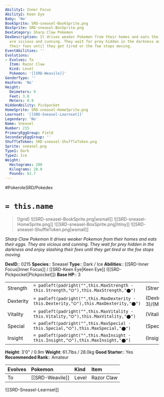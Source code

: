 ```yaml
---
Ability1: Inner Focus
Ability2: Keen Eye
Baby: 'No'
BookSprite: SRD-sneasel-BookSprite.png
BoxSprite: SRD-sneasel-BoxSprite.png
DexCategory: Sharp Claw Pokemon
DexDescription: It drives weaker Pokemon from their homes and eats their eggs. They
  are vicious and cunning. They wait for prey hidden in the darkness and enjoy slashing
  their foes until they get tired or the foe stops moving.
EventAbilities: ''
Evolutions:
- Evolves: To
  Item: Razor Claw
  Kind: Level
  Pokemon: '[[SRD-Weavile]]'
GenderType: ''
HasForm: 'No'
Height:
  Deimeters: 9
  Feet: 3.0
  Meters: 0.9
HiddenAbility: Pickpocket
HomeSprite: SRD-sneasel-HomeSprite.png
Learnset: '[[SRD-Sneasel-Learnset]]'
Legendary: 'No'
Name: Sneasel
Number: 215
PrimaryEggGroup: Field
SecondaryEggGroup: ''
ShuffleToken: SRD-sneasel-ShuffleToken.png
Sprite: sneasel.png
Type1: Dark
Type2: Ice
Weight:
  Hectograms: 280
  Kilograms: 28.0
  Pounds: 61.7
---
```


#PokeroleSRD/Pokedex

# `= this.name`

> [!grid]
> ![[SRD-sneasel-BookSprite.png|wsmall]]
> ![[SRD-sneasel-HomeSprite.png]]
> ![[SRD-sneasel-BoxSprite.png|htiny]]
> ![[SRD-sneasel-ShuffleToken.png|wsmall]]


*Sharp Claw Pokemon*
*It drives weaker Pokemon from their homes and eats their eggs. They are vicious and cunning. They wait for prey hidden in the darkness and enjoy slashing their foes until they get tired or the foe stops moving.*

**DexID**:: 0215
**Species**:: Sneasel
**Type**:: Dark / Ice
**Abilities**:: [[SRD-Inner Focus|Inner Focus]] / [[SRD-Keen Eye|Keen Eye]] ([[SRD-Pickpocket|Pickpocket]])
**Base HP**:: 3

|           |                                                                                        |                                          |
| --------- | -------------------------------------------------------------------------------------- | ---------------------------------------- |
| Strength  | `= padleft(padright("",this.MaxStrength - this.Strength,"⭘"),this.MaxStrength,"⬤")`    | (Strength::3)/(MaxStrength::6)   |
| Dexterity | `= padleft(padright("",this.MaxDexterity - this.Dexterity,"⭘"),this.MaxDexterity,"⬤")` | (Dexterity:: 3)/(MaxDexterity::6) |
| Vitality  | `= padleft(padright("",this.MaxVitality - this.Vitality,"⭘"),this.MaxVitality,"⬤")`    | (Vitality::2)/(MaxVitality::4)   |
| Special   | `= padleft(padright("",this.MaxSpecial - this.Special,"⭘"),this.MaxSpecial,"⬤")`       | (Special::1)/(MaxSpecial::3)     |
| Insight   | `= padleft(padright("",this.MaxInsight - this.Insight,"⭘"),this.MaxInsight,"⬤")`       | (Insight::2)/(MaxInsight::5)     |

**Height**: 3'0" / 0.9m
**Weight**: 61.7lbs / 28.0kg
**Good Starter**:: Yes
**Recommended Rank**:: Amateur

| Evolves   | Pokemon         | Kind   | Item       |
|:----------|:----------------|:-------|:-----------|
| To        | [[SRD-Weavile]] | Level  | Razor Claw |

![[SRD-Sneasel-Learnset]]